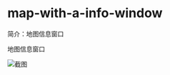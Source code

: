 # map-with-a-info-window

简介：地图信息窗口

地图信息窗口

![截图](https://unpkg.com/@ice/block-map-with-a-info-window/screenshot.png)
